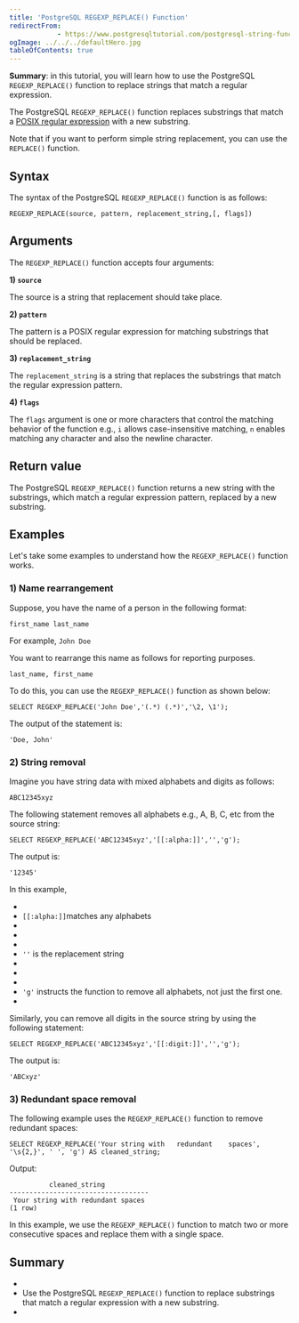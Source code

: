```yaml
---
title: 'PostgreSQL REGEXP_REPLACE() Function'
redirectFrom: 
            - https://www.postgresqltutorial.com/postgresql-string-functions/regexp_replace/
ogImage: ../../../defaultHero.jpg
tableOfContents: true
---
```



**Summary**: in this tutorial, you will learn how to use the PostgreSQL `REGEXP_REPLACE()` function to replace strings that match a regular expression.





The PostgreSQL `REGEXP_REPLACE()` function replaces substrings that match a [POSIX regular expression](https://en.wikibooks.org/wiki/Regular_Expressions/POSIX-Extended_Regular_Expressions) with a new substring.





Note that if you want to perform simple string replacement, you can use the `REPLACE()` function.





## Syntax





The syntax of the PostgreSQL `REGEXP_REPLACE()` function is as follows:





```
REGEXP_REPLACE(source, pattern, replacement_string,[, flags])
```





## Arguments





The `REGEXP_REPLACE()` function accepts four arguments:





**1) `source`**





The source is a string that replacement should take place.





**2) `pattern`**





The pattern is a POSIX regular expression for matching substrings that should be replaced.





**3) `replacement_string`**





The `replacement_string` is a string that replaces the substrings that match the regular expression pattern.





**4) `flags`**





The `flags` argument is one or more characters that control the matching behavior of the function e.g., `i` allows case-insensitive matching, `n` enables matching any character and also the newline character.





## Return value





The PostgreSQL `REGEXP_REPLACE()` function returns a new string with the substrings, which match a regular expression pattern, replaced by a new substring.





## Examples





Let's take some examples to understand how the `REGEXP_REPLACE()` function works.





### 1) Name rearrangement





Suppose, you have the name of a person in the following format:





```
first_name last_name
```





For example, `John Doe`





You want to rearrange this name as follows for reporting purposes.





```
last_name, first_name
```





To do this, you can use the `REGEXP_REPLACE()` function as shown below:





```
SELECT REGEXP_REPLACE('John Doe','(.*) (.*)','\2, \1');
```





The output of the statement is:





```
'Doe, John'
```





### 2) String removal





Imagine you have string data with mixed alphabets and digits as follows:





```
ABC12345xyz
```





The following statement removes all alphabets e.g., A, B, C, etc from the source string:





```
SELECT REGEXP_REPLACE('ABC12345xyz','[[:alpha:]]','','g');
```





The output is:





```
'12345'
```





In this example,





- 
- `[[:alpha:]]`matches any alphabets
- 
-
- 
- `''` is the replacement string
- 
-
- 
- `'g'` instructs the function to remove all alphabets, not just the first one.
- 





Similarly, you can remove all digits in the source string by using the following statement:





```
SELECT REGEXP_REPLACE('ABC12345xyz','[[:digit:]]','','g');
```





The output is:





```
'ABCxyz'
```





### 3) Redundant space removal





The following example uses the `REGEXP_REPLACE()` function to remove redundant spaces:





```
SELECT REGEXP_REPLACE('Your string with   redundant    spaces', '\s{2,}', ' ', 'g') AS cleaned_string;
```





Output:





```
          cleaned_string
-----------------------------------
 Your string with redundant spaces
(1 row)
```





In this example, we use the `REGEXP_REPLACE()` function to match two or more consecutive spaces and replace them with a single space.





## Summary





- 
- Use the PostgreSQL `REGEXP_REPLACE()` function to replace substrings that match a regular expression with a new substring.
- 


